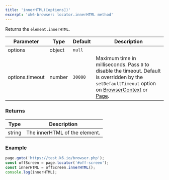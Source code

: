 ```yaml
---
title: 'innerHTML([options])'
excerpt: 'xk6-browser: locator.innerHTML method'
---
```


Returns the `element.innerHTML`.

<TableWithNestedRows>

| Parameter       | Type   | Default | Description                                                                                                                                                                                                                           |
|-----------------|--------|---------|---------------------------------------------------------------------------------------------------------------------------------------------------------------------------------------------------------------------------------------|
| options         | object | `null`  |                                                                                                                                                                                                                      |
| options.timeout | number | `30000` | Maximum time in milliseconds. Pass `0` to disable the timeout. Default is overridden by the `setDefaultTimeout` option on [BrowserContext](/javascript-api/xk6-browser/browsercontext/) or [Page](/javascript-api/xk6-browser/page/). |

</TableWithNestedRows>

### Returns

| Type   | Description                    |
|--------|--------------------------------|
| string | The innerHTML of the element. |

### Example

<CodeGroup labels={[]}>

<!-- eslint-skip -->

```javascript
page.goto('https://test.k6.io/browser.php');
const offScreen = page.locator('#off-screen');
const innerHTML = offScreen.innerHTML();
console.log(innerHTML);
```

</CodeGroup>
